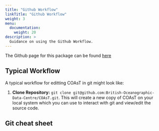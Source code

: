 ```yaml
---
title: "Github Workflow"
linkTitle: "Github Workflow"
weight: 3
menu:
  documentation:
    weight: 20
description: >
  Guidance on using the Github Workflow.
---
```


The Github page for this package can be found 
[here](https://github.com/british-oceanographic-data-centre/COAsT)

## Typical Workflow
A typical workflow for editting COAsT in git might look like:

1. **Clone Repository:** `git clone git@github.com:British-Oceanographic-Data-Centre/COAsT.git`. This will create a new copy of COAsT on your local system which you can use to interact with git and view/edit the source code.


## Git cheat sheet
